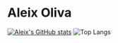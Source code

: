 # Aleix Oliva 
[![Aleix's GitHub stats](https://github-readme-stats.vercel.app/api?username=olivaaleix&theme=dark&show_icons=true)](https://github.com/olivaaleix/github-readme-stats)
![Top Langs](https://github-readme-stats.vercel.app/api/top-langs/?username=olivaaleix&layout=compact&theme=dark&show_icons=true)

